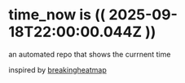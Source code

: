 # time_now is (( 2025-09-18T22:00:00.044Z ))

an automated repo that shows the currnent time

inspired by [breakingheatmap](https://github.com/breakingheatmap/breakingheatmap)